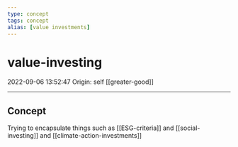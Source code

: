 ```yaml
---
type: concept
tags: concept
alias: [value investments]
---
```


# value-investing

2022-09-06 13:52:47
Origin: self
[[greater-good]]

---

## Concept

Trying to encapsulate things such as [[ESG-criteria]] and [[social-investing]] and [[climate-action-investments]]
